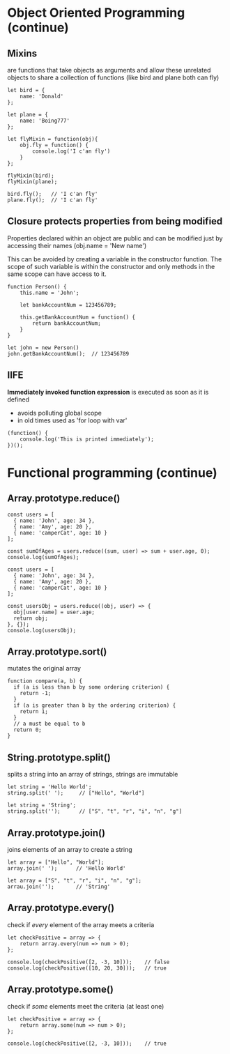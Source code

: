 # Object Oriented Programming (continue)

## Mixins

are functions that take objects as arguments and allow these unrelated objects to share a collection of functions (like bird and plane both can fly)

```
let bird = {
    name: 'Donald'
};

let plane = {
    name: 'Boing777'
};

let flyMixin = function(obj){
    obj.fly = function() {
        console.log('I c'an fly')
    }
};

flyMixin(bird);
flyMixin(plane);

bird.fly();   // 'I c'an fly'
plane.fly();  // 'I c'an fly'
```


## Closure protects properties from being modified

Properties declared within an object are public and can be modified just by accessing their names (obj.name = 'New name')

This can be avoided by creating a variable in the constructor function. The scope of such variable is within the constructor and only methods in the same scope can have access to it.

```
function Person() {
    this.name = 'John';

    let bankAccountNum = 123456789;

    this.getBankAccountNum = function() {
        return bankAccountNum;
    }
}

let john = new Person()
john.getBankAccountNum();  // 123456789
```


## IIFE

**Immediately invoked function expression** is executed as soon as it is defined

- avoids polluting global scope
- in old times used as 'for loop with var'

```
(function() {
    console.log('This is printed immediately');
})();
```



# Functional programming (continue)

## Array.prototype.reduce()

```
const users = [
  { name: 'John', age: 34 },
  { name: 'Amy', age: 20 },
  { name: 'camperCat', age: 10 }
];

const sumOfAges = users.reduce((sum, user) => sum + user.age, 0);
console.log(sumOfAges);
```

```
const users = [
  { name: 'John', age: 34 },
  { name: 'Amy', age: 20 },
  { name: 'camperCat', age: 10 }
];

const usersObj = users.reduce((obj, user) => {
  obj[user.name] = user.age;
  return obj;
}, {});
console.log(usersObj);
```


## Array.prototype.sort()

mutates the original array

```
function compare(a, b) {
  if (a is less than b by some ordering criterion) {
    return -1;
  }
  if (a is greater than b by the ordering criterion) {
    return 1;
  }
  // a must be equal to b
  return 0;
}
```

## String.prototype.split()

splits a string into an array of strings, strings are immutable

```
let string = 'Hello World';
string.split(' ');     // ["Hello", "World"]

let string = 'String';
string.split('');      // ["S", "t", "r", "i", "n", "g"]
```


## Array.prototype.join()

joins elements of an array to create a string

```
let array = ["Hello", "World"];
array.join(' ');      // 'Hello World'

let array = ["S", "t", "r", "i", "n", "g"];
arrau.join('');       // 'String'
```


## Array.prototype.every()

check if *every* element of the array meets a criteria

```
let checkPositive = array => {
    return array.every(num => num > 0);
};

console.log(checkPositive([2, -3, 10]));    // false
console.log(checkPositive([10, 20, 30]));   // true
```


## Array.prototype.some()

check if *some* elements meet the criteria (at least one)

```
let checkPositive = array => {
    return array.some(num => num > 0);
};

console.log(checkPositive([2, -3, 10]));    // true
```


